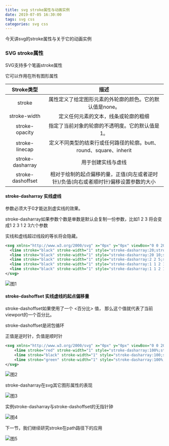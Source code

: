 ```yaml
---
title: svg stroke属性与动画实例
date: 2019-07-05 16:30:00
tags: svg css
categories: svg css
---
```


今天讲svg的stroke属性与关于它的动画实例

<!--more-->

### SVG stroke属性

SVG支持多个笔画stroke属性

它可以作用在所有图形属性

| Stroke类型   |      描述      |
|:----------:|:-------------:|
| stroke    |  属性定义了给定图形元素的外轮廓的颜色。它的默认值是none。 |
| stroke-width |    定义任何元素的文本，线条或轮廓的粗细   |
| stroke-opacity | 指定了当前对象的轮廓的不透明度。它的默认值是1。 |
| stroke-linecap | 定义不同类型的结束行或任何路径的轮廓。butt、round、square、inherit | 
| stroke-dasharray | 用于创建实线与虚线 |
| stroke-dashoffset | 相对于绘制的起点偏移的量，正值(向左或者逆时针)/负值(向右或者顺时针)偏移设置参数的大小 | 

#### stroke-dasharray 实线虚线

参数必须大于0才能达到虚实线的效果。

stroke-dasharray如果参数个数是单数是默认会复制一份参数，比如1 2 3 将会变成1 2 3 1 2 3六个参数

实线和虚线超过线段的等长将会隐藏。

```xml
<svg xmlns="http://www.w3.org/2000/svg" x="0px" y="0px" viewBox="0 0 200 200">  `<line stroke="black" stroke-width="1" style="stroke-dasharray:100;stroke-dashoffset:0" stroke-linecap="butt" x1="0" y1="20" x2="100" y2="20"/>
  <line stroke="black" stroke-width="1" style="stroke-dasharray:20;stroke-dashoffset:0" stroke-linecap="butt" x1="0" y1="20" x2="100" y2="20"/>
  <line stroke="black" stroke-width="1" style="stroke-dasharray:20 10;stroke-dashoffset:0" stroke-linecap="butt" x1="0" y1="40" x2="100" y2="40"/>
  <line stroke="black" stroke-width="1" style="stroke-dasharray:2 2 5;stroke-dashoffset:0" stroke-linecap="butt" x1="0" y1="60" x2="100" y2="60"/>
  <line stroke="black" stroke-width="1" style="stroke-dasharray:1 1 2 1 4 1 2 1;stroke-dashoffset:0" stroke-linecap="butt" x1="0" y1="80" x2="100" y2="80"/>
  <line stroke="black" stroke-width="1" style="stroke-dasharray:1 1 2 1 3 1 4 1 5 1 6 1 7 1 8 1 9 1 10 1 11 1 12 1 13 1;stroke-dashoffset:0" stroke-linecap="butt" x1="0" y1="100" x2="100" y2="100"/>
</svg> 
```



![图1](http://zhang-yue.oss-cn-beijing.aliyuncs.com/bingshan/img-myyh_1.png)

#### stroke-dashoffset 实线虚线的起点偏移量

stroke-dashoffset如果使用了一个 <百分比> 值， 那么这个值就代表了当前viewport的一个百分比。

stroke-dashoffset是闭包循环

正值是逆时针，负值是顺时针

```xml
<svg xmlns="http://www.w3.org/2000/svg" x="0px" y="0px" viewBox="0 0 200 200">
    <line stroke="red" stroke-width="1" style="stroke-dasharray:100%;stroke-dashoffset:0" stroke-linecap="butt" x1="0" y1="30" x2="100" y2="30"/>
    <line stroke="black" stroke-width="1" style="stroke-dasharray:100;stroke-dashoffset:0" stroke-linecap="butt" x1="0" y1="50" x2="100" y2="50"/>
    <line stroke="green" stroke-width="1" style="stroke-dasharray:100%;stroke-dashoffset:0" stroke-linecap="butt" x1="0" y1="90" x2="200" y2="90"/>
</svg>
```
![图2](http://zhang-yue.oss-cn-beijing.aliyuncs.com/bingshan/img-myyh_2.png)

stroke-dasharray在svg其它图形属性的表现

![图3](http://zhang-yue.oss-cn-beijing.aliyuncs.com/bingshan/svg-test_3.svg)


实例stroke-dasharray与stroke-dashoffset的无指针钟

![图4](http://zhang-yue.oss-cn-beijing.aliyuncs.com/bingshan/svg-test_4.svg)

下一节，我们继续研究stroke在path路径下的应用

![图5](http://zhang-yue.oss-cn-beijing.aliyuncs.com/bingshan/myyh.svg)